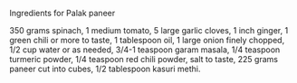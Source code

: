Ingredients for Palak paneer

350 grams spinach, 1 medium tomato, 5 large garlic cloves, 1 inch ginger, 1 green chili or more to taste, 1 tablespoon oil, 1 large onion finely chopped, 1/2 cup water or as needed, 3/4-1 teaspoon garam masala, 1/4 teaspoon turmeric powder, 1/4 teaspoon red chili powder, salt to taste, 225 grams paneer cut into cubes, 1/2 tablespoon kasuri methi. 

